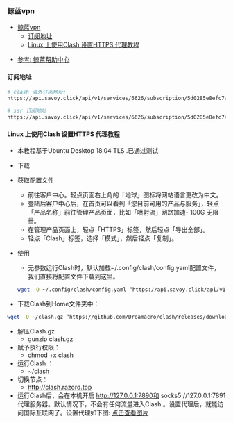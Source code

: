 
### 鲸蓝vpn

<!-- @import "[TOC]" {cmd="toc" depthFrom=1 depthTo=6 orderedList=false} -->

<!-- code_chunk_output -->

- [鲸蓝vpn](#鲸蓝vpn)
  - [订阅地址](#订阅地址)
  - [Linux 上使用Clash 设置HTTPS 代理教程](#linux-上使用clash-设置https-代理教程)

<!-- /code_chunk_output -->

- [参考: 鲸蓝帮助中心](https://whaleblue.zendesk.com/hc/zh-tw)

#### 订阅地址

```bash
# clash 海外订阅地址:
https://api.savoy.click/api/v1/services/6626/subscription/5d0285e8efc7a60d4260cf346c6cd8b5?protocol=https&client=clash&mode=chinaDirectOut

# ssr 订阅地址
https://api.savoy.click/api/v1/services/6626/subscription/5d0285e8efc7a60d4260cf346c6cd8b5?protocol=ssr&client=clash&mode=chinaDirectOut
```

#### Linux 上使用Clash 设置HTTPS 代理教程

- 本教程基于Ubuntu Desktop 18.04 TLS .已通过测试
- 下载
- 获取配置文件
  - 前往客户中心。轻点页面右上角的「地球」图标将网站语言更改为中文。
  - 登陆后客户中心后，在首页可以看到「您目前可用的产品与服务」，轻点「产品名称」前往管理产品页面，比如「喷射流」网路加速- 100G 无限量。
  - 在管理产品页面上，轻点「HTTPS」标签，然后轻点「导出全部」。
  - 轻点「Clash」标签，选择「模式」，然后轻点「复制」。
- 使用
  - 无参数运行Clash时，默认加载~/.config/clash/config.yaml配置文件，我们直接将配置文件下载到这里。
  
  ```bash
  wget -O ~/.config/clash/config.yaml “https://api.savoy.click/api/v1/services/666/subscription/666918132909dcee3bb13aa0c98ba1cb?protocol=https&client=clash&mode=chinaDirectOut”
  ```

- 下载Clash到Home文件夹中：

```bash
wget -O ~/clash.gz “https://github.com/Dreamacro/clash/releases/download/v0.15.0/clash-linux-amd64-v0.15.0.gz”
```

- 解压Clash.gz 
  - gunzip clash.gz
- 赋予执行权限：
  - chmod +x clash
- 运行Clash ：
  - ~/clash
- 切换节点：
  - http://clash.razord.top
- 运行Clash后，会在本机开启  http://127.0.0.1:7890和  socks5://127.0.0.1:7891代理服务器。默认情况下，不会有任何流量进入Clash 。设置代理后，就能访问国际互联网了。设置代理如下图:
[点击查看图片](https://whaleblue.zendesk.com//hc/article_attachments/360037926751/VirtualBox_Ubuntu_18.04.3_08_09_2019_18_32_17.png)
